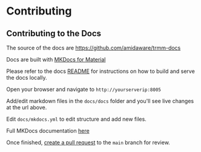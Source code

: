 # Contributing

## Contributing to the Docs

The source of the docs are <https://github.com/amidaware/trmm-docs>

Docs are built with [MKDocs for Material](https://squidfunk.github.io/mkdocs-material/)

Please refer to the docs [README](https://github.com/amidaware/trmm-docs) for instructions on how to build and serve the docs locally.

Open your browser and navigate to `http://yourserverip:8005`

Add/edit markdown files in the `docs/docs` folder and you'll see live changes at the url above.

Edit `docs/mkdocs.yml` to edit structure and add new files.

Full MKDocs documentation [here](https://squidfunk.github.io/mkdocs-material/getting-started/)

Once finished, [create a pull request](https://www.digitalocean.com/community/tutorials/how-to-create-a-pull-request-on-github) to the `main` branch for review.
